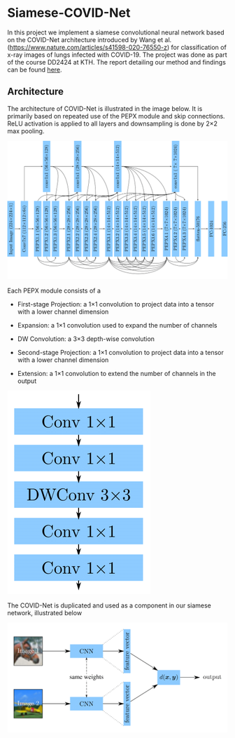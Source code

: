 # Siamese-COVID-Net

In this project we implement a siamese convolutional neural network based on the COVID-Net architecture introduced by Wang et al. (https://www.nature.com/articles/s41598-020-76550-z) for classification of x-ray images of lungs infected with COVID-19. The project was done as part of the course DD2424 at KTH. The report detailing our method and findings can be found [here](report.pdf).

## Architecture 

The architecture of COVID-Net is illustrated in the image below. It is primarily based on repeated use of the PEPX module and skip connections. ReLU activation is applied to all layers and downsampling is done by 2×2 max pooling.

![COVID-Net-architecure](/figures/COVID-Net-architecture.png)

Each PEPX module consists of a 

* First-stage Projection: a 1×1 convolution to project data into a tensor with a lower channel dimension

* Expansion: a 1×1 convolution used to expand the number of channels

* DW Convolution: a 3×3 depth-wise convolution

* Second-stage Projection: a 1×1 convolution to project data into a tensor with a lower channel dimension

* Extension: a 1×1 convolution to extend the number of channels in the output

![pepx](/figures/pepx.png)

The COVID-Net is duplicated and used as a component in our siamese network, illustrated below

![siamese-net](/figures/siamese-arch.png)
